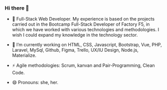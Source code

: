 ### Hi there 👋

- 🌱 Full-Stack Web Developer. My experience is based on the projects carried out in the Bootcamp Full-Stack Developer of Factory F5, in which we have worked with various technologies and methodologies.
I wish I could expand my knowledge in the technology sector.

- 🔭 I’m currently working on HTML, CSS, Javascript, Bootstrap, Vue, PHP, Laravel, MySql, Github, Figma, Trello, UX/IU Design, Node.js, Materialize.

- ⚡ Agile methodologies: Scrum, kanvan and Pair-Programming, Clean Code.

- 😄 Pronouns: she, her. 



